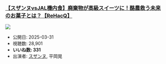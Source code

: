### [【スザンヌvsJAL機内食】廃棄物が高級スイーツに！酪農救う未来のお菓子とは？【ReHacQ】](https://www.youtube.com/watch?v=cVovJsJKSE0)
[![](https://img.youtube.com/vi/cVovJsJKSE0/sddefault.jpg)](https://www.youtube.com/watch?v=cVovJsJKSE0)
-   公開日: 2025-03-31
-   視聴数: 28,901
-   **いいね数: 331**
-   出演者: [スザンヌ](/rehacq_fan/people/スザンヌ "wikilink"), 平岡晃
